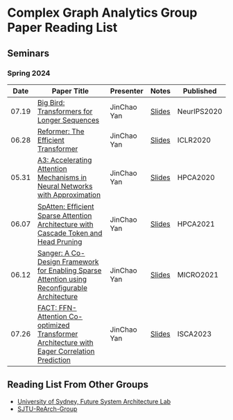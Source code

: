 Complex Graph Analytics Group Paper Reading List
===============================

Seminars
--------

### Spring 2024

|**Date**| **Paper Title**                                                           | **Presenter** | **Notes** | **Published** |
|--------|---------------------------------------------------------------------------|---------------|-----------|---------------|
| 07.19  | [Big Bird: Transformers for Longer Sequences](https://arxiv.org/abs/2007.14062) | JinChao Yan | [Slides](./Slides/bigbird.pptx) |NeurIPS2020|
| 06.28  | [Reformer: The Efficient Transformer](https://arxiv.org/abs/2001.04451) | JinChao Yan | [Slides](./Slides/reformer.pptx) |ICLR2020|
| 05.31  | [A3: Accelerating Attention Mechanisms in Neural Networks with Approximation](https://ieeexplore.ieee.org/document/9065498) | JinChao Yan  | [Slides](./Slides/a3_slide_hpca2020.pptx) |HPCA2020|
| 06.07  | [SpAtten: Efﬁcient Sparse Attention Architecture with Cascade Token and Head Pruning](https://ieeexplore.ieee.org/document/9407232) | JinChao Yan | [Slides](./Slides/SpAtten-for-long-video-no-animation.pdf) |HPCA2021|
| 06.12  | [Sanger: A Co-Design Framework for Enabling Sparse Attention using Reconfigurable Architecture](https://dl.acm.org/doi/10.1145/3466752.3480125) | JinChao Yan | [Slides](./Slides/Sanger.pptx) |MICRO2021|
| 07.26  | [FACT: FFN-Attention Co-optimized Transformer Architecture with Eager Correlation Prediction](https://dl.acm.org/doi/10.1145/3579371.3589057) | JinChao Yan | [Slides](./Slides/FACT.pdf) |ISCA2023|

Reading List From Other Groups
------------------------------

-   [University of Sydney, Future System Architecture Lab](https://github.com/usyd-fsalab/ReadingList)
-   [SJTU-ReArch-Group](https://github.com/SJTU-ReArch-Group/Paper-Reading-List)

